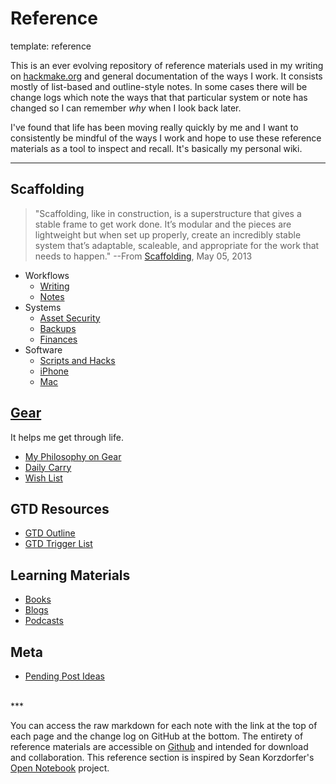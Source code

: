 Reference
=====
template: reference

This is an ever evolving repository of reference materials used in my writing on [hackmake.org](http://hackmake.org) and general documentation of the ways I work. It consists mostly of list-based and outline-style notes. In some cases there will be change logs which note the ways that that particular system or note has changed so I can remember _why_ when I look back later.

I've found that life has been moving really quickly by me and I want to consistently be mindful of the ways I work and hope to use these reference materials as a tool to inspect and recall. It's basically my personal wiki.

***

## Scaffolding ##

>"Scaffolding, like in construction, is a superstructure that gives a stable frame to get work done. It’s modular and the pieces are lightweight but when set up properly, create an incredibly stable system that’s adaptable, scaleable, and appropriate for the work that needs to happen." --From [Scaffolding](http://hackmake.org/2013/05/scaffolding), May 05, 2013

  * Workflows
      * [Writing](http://hackmake.org/2012/11/writing-tools-workflow)
      * [Notes](http://hackmake.org/reference/workflows/notes)
  * Systems
      * [Asset Security](http://hackmake.org/reference/systems/security)
      * [Backups](http://hackmake.org/reference/systems/backup)
      * [Finances](http://hackmake.org/reference/systems/finances)
  *  Software
      * [Scripts and Hacks](http://hackmake.org/reference/software/scripts)
      * [iPhone](http://hackmake.org/reference/software/iphone)
      * [Mac](http://hackmake.org/reference/software/mac)

## [Gear](http://hackmake.org/reference/gear/) ##

It helps me get through life.

  * [My Philosophy on Gear](http://hackmake.org/reference/gear/)
  * [Daily Carry](http://hackmake.org/reference/gear/daily-carry)
  * [Wish List](http://hackmake.org/reference/gear/wish-list)

## GTD Resources ##

  * [GTD Outline](http://hackmake.org/reference/gtd/gtd-outline)
  * [GTD Trigger List](http://hackmake.org/reference/gtd/gtd-trigger-list)

## Learning Materials ##

  * [Books](http://hackmake.org/reference/materials/#books)
  * [Blogs](http://hackmake.org/reference/materials/#blogs)
  * [Podcasts](http://hackmake.org/reference/materials/#podcasts)

## Meta ##

  * [Pending Post Ideas](http://hackmake.org/reference/meta/pending-post-ideas)

</br>
***

You can access the raw markdown for each note with the link at the top of each page and the change log on GitHub at the bottom. The entirety of reference materials are accessible on [Github](https://github.com/nickwynja/hackmake-reference) and intended for download and collaboration. This reference section is inspired by Sean Korzdorfer's [Open Notebook](http://www.seankorzdorfer.com/open_notebook/) project.
